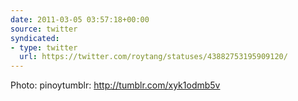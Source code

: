 ```yaml
---
date: 2011-03-05 03:57:18+00:00
source: twitter
syndicated:
- type: twitter
  url: https://twitter.com/roytang/statuses/43882753195909120/
---
```


Photo: pinoytumblr: http://tumblr.com/xyk1odmb5v